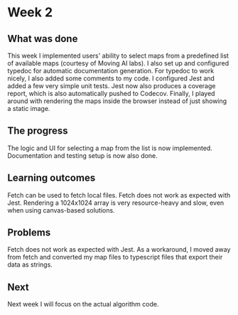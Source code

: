 # Week 2

## What was done

This week I implemented users' ability to select maps from a predefined list of available maps (courtesy of Moving AI labs).
I also set up and configured typedoc for automatic documentation generation. For typedoc to work nicely, I also added some comments to my code.
I configured Jest and added a few very simple unit tests. Jest now also produces a coverage report, which is also automatically pushed to Codecov.
Finally, I played around with rendering the maps inside the browser instead of just showing a static image.

## The progress

The logic and UI for selecting a map from the list is now implemented. Documentation and testing setup is now also done.

## Learning outcomes

Fetch can be used to fetch local files. Fetch does not work as expected with Jest.
Rendering a 1024x1024 array is very resource-heavy and slow, even when using canvas-based solutions.

## Problems

Fetch does not work as expected with Jest. As a workaround, I moved away from fetch and converted my map files to typescript files that export their data as strings.

## Next

Next week I will focus on the actual algorithm code.
